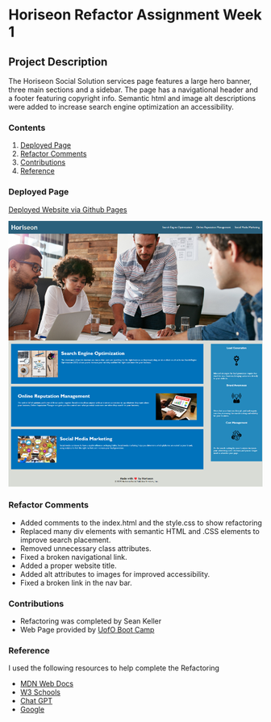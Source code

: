 #  Horiseon Refactor Assignment Week 1

##  Project Description

The Horiseon Social Solution services page features a large hero banner, three main sections and a sidebar. The page has a navigational header and a footer featuring copyright info. Semantic html and image alt descriptions were added to increase search engine optimization an accessibility.

### Contents

1. [Deployed Page](#deployed-page)
2. [Refactor Comments](#refactor-comments)
3. [Contributions](#contributions)
4. [Reference](#reference)

### Deployed Page
[Deployed Website via Github Pages](https://neuroventure.github.io/Horiseon-Refactor/)

![Deployed page Screenshot](neuroventure.github.io_02-Challenge_.png)


### Refactor Comments 

* Added comments to the index.html and the style.css to show refactoring
* Replaced many div elements with semantic HTML and .CSS elements to improve search placement.
* Removed unnecessary class attributes.
* Fixed a broken navigational link.
* Added a proper website title.
* Added alt attributes to images for improved accessibility.
* Fixed a broken link in the nav bar.


### Contributions

* Refactoring was completed by Sean Keller
* Web Page provided by [UofO Boot Camp](https://bootcamp.uoregon.edu/)

### Reference

I used the following resources to help complete the Refactoring
+ [MDN Web Docs](https://developer.mozilla.org/en-US/)
+ [W3 Schools](https://www.w3schools.com/)
+ [Chat GPT](https://chat.openai.com/)
+ [Google](google.com)

